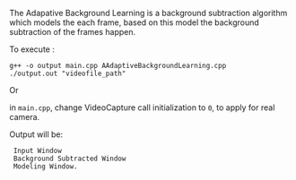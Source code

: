 The Adapative Background Learning is a background subtraction algorithm which models the each frame, based on this model the background subtraction of the frames happen.

To execute :
	
	g++ -o output main.cpp AAdaptiveBackgroundLearning.cpp
	./output.out "videofile_path"
Or

in `main.cpp`, change VideoCapture call initialization to `0`, to apply for real camera.


Output will be:

	 Input Window
	 Background Subtracted Window
	 Modeling Window.
